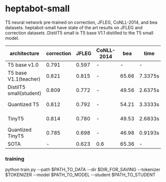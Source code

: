# heptabot-small
T5 neural network pre-trained on correction, JFLEG, CoNLL-2014, and bea datasets. heptabot-small have state of the art results on JFLEG and correction datasets
.DistilT5 small is T5 base V1.1 distilled to the T5 small model.

| architecture            | correction | JFLEG | CoNLL-2014 | bea   | time    | memory 
| ----------------------- | ---------- | ----- | ---------- | ----- | ----    | ------
| T5 base v1.0            | 0.791      | 0.597 | -          | -     | -       | -
| T5 base V1.1(teacher)   | 0.821      | 0.815 | -          | 65.66 | 7.3375s | 990.4 MB
| DistilT5 small(student) | 0.809      | 0.772 | -          | 49.56 | 2.6375s | 307.9 MB
| Quantized T5            | 0.812      | 0.792 | -          | 54.21 | 3.3333s | 322.0 MB
| TinyT5                  | 0.814      | 0.780 | -          | 49.53 | 2.6833s | 307.9 MB
| Quantized TinyT5        | 0.785      | 0.698 | -          | 46.98 | 0.9193s | 126.5 MB
| SOTA                    | -          | 0.623 | 0.6          | 65.36 | -       | -

### training 
python train.py --path $PATH_TO_DATA --dir $DIR_FOR_SAVING --tokenizer $TOKENIZER --model $PATH_TO_MODEL --student $PATH_TO_STUDENT


